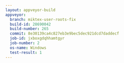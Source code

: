 ```yaml
---
layout: appveyor-build
appveyor:
  branch: miktex-user-roots-fix
  build-id: 28690042
  build-number: 265
  commit: 8e30139ca4c827eb3e9bec5dec921dcd7daddecf
  job-id: jxboxgdqhhamtgyr
  job-number: 2
  os-name: Windows
  test-result: 1
---
```

